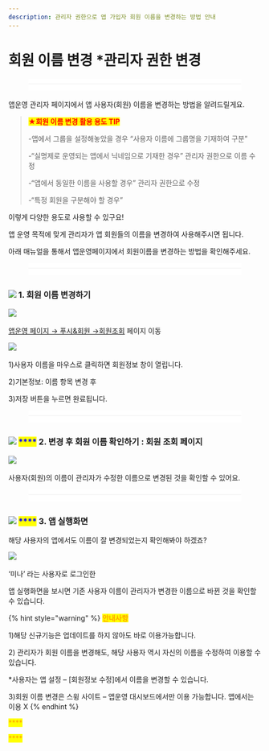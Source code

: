 ```yaml
---
description: 관리자 권한으로 앱 가입자 회원 이름을 변경하는 방법 안내
---
```


# 회원 이름 변경 \*관리자 권한 변경

<figure><img src="../../../.gitbook/assets/구분선.PNG" alt=""><figcaption></figcaption></figure>

&#x20;앱운영 관리자 페이지에서 앱 사용자(회원) 이름을 변경하는 방법을 알려드릴게요.

> <mark style="color:red;">**★회원 이름 변경 활용 용도 TIP**</mark>
>
> \-앱에서 그룹을 설정해놓았을 경우 “사용자 이름에 그룹명을 기재하여 구분”
>
> \-“실명제로 운영되는 앱에서 닉네임으로 기재한 경우” 관리자 권한으로 이름 수정
>
> \-“앱에서 동일한 이름을 사용할 경우” 관리자 권한으로 수정
>
> \-“특정 회원을 구분해야 할 경우”

이렇게 다양한 용도로 사용할 수 있구요!

앱 운영 목적에 맞게 관리자가 앱 회원들의 이름을 변경하여 사용해주시면 됩니다.

아래 매뉴얼을 통해서 앱운영페이지에서 회원이름을 변경하는 방법을 확인해주세요.

<figure><img src="../../../.gitbook/assets/구분선.PNG" alt=""><figcaption></figcaption></figure>

### <mark style="color:blue;"></mark>![](https://wp.swing2app.co.kr/wp-content/uploads/2020/04/%EB%8B%A8%EB%9D%BD1-1.png) 1. 회원 이름 변경하기

![](https://wp.swing2app.co.kr/wp-content/uploads/2018/10/%ED%9A%8C%EC%9B%90%EC%A1%B0%ED%9A%8C.png)

[앱운영 페이지 → 푸시&회원 →회원조회](https://www.swing2app.co.kr/view/member\_list) 페이지 이동



![](https://wp.swing2app.co.kr/wp-content/uploads/2019/04/%ED%9A%8C%EC%9B%90%EC%9D%B4%EB%A6%84%EB%B3%80%EA%B2%BD\_20.07.png)

1\)사용자 이름을  마우스로 클릭하면 회원정보 창이 열립니다.

2\)기본정보: 이름 항목 변경 후&#x20;

3\)저장 버튼을 누르면 완료됩니다.

<figure><img src="../../../.gitbook/assets/구분선.PNG" alt=""><figcaption></figcaption></figure>

### <mark style="color:blue;"></mark>![](https://wp.swing2app.co.kr/wp-content/uploads/2020/04/%EB%8B%A8%EB%9D%BD1-1.png) <mark style="color:blue;">****</mark> 2. 변경 후 회원 이름 확인하기 : 회원 조회 페이지

![](https://wp.swing2app.co.kr/wp-content/uploads/2019/04/%ED%9A%8C%EC%9B%90%EC%A1%B0%ED%9A%8C-%EC%9D%B4%EB%A6%84%EB%B3%80%EA%B2%BD2.png)

사용자(회원)의 이름이 관리자가 수정한 이름으로 변경된 것을 확인할 수 있어요.

<figure><img src="../../../.gitbook/assets/구분선.PNG" alt=""><figcaption></figcaption></figure>

### <mark style="color:blue;"></mark>![](https://wp.swing2app.co.kr/wp-content/uploads/2020/04/%EB%8B%A8%EB%9D%BD1-1.png) <mark style="color:blue;">****</mark> 3. 앱 실행화면

해당 사용자의 앱에서도 이름이 잘 변경되었는지 확인해봐야 하겠죠?

![](https://wp.swing2app.co.kr/wp-content/uploads/2019/04/%ED%9A%8C%EC%9B%90%EC%9D%B4%EB%A6%84%EB%B3%80%EA%B2%BD2-1.png)

‘미나’ 라는 사용자로 로그인한

앱 실행화면을 보시면 기존 사용자 이름이 관리자가 변경한 이름으로 바뀐 것을 확인할 수 있습니다.

{% hint style="warning" %}
<mark style="color:orange;">**안내사항**</mark>

1\)해당 신규기능은 업데이트를 하지 않아도 바로 이용가능합니다.

2\) 관리자가 회원 이름을 변경해도, 해당 사용자 역시 자신의 이름을 수정하여 이용할 수 있습니다.

\*사용자는 앱 설정 – \[회원정보 수정]에서 이름을 변경할 수 있습니다.

3\)회원 이름 변경은 스윙 사이트 – 앱운영 대시보드에서만 이용 가능합니다. 앱에서는 이용 X
{% endhint %}

<mark style="color:orange;">****</mark>

<mark style="color:orange;">****</mark>
